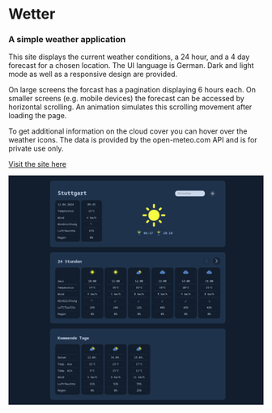 # Wetter
### A simple weather application
This site displays the current weather conditions, a 24 hour, and a 4 day forecast for a chosen location. The UI language is German. Dark and light mode as well as a responsive design are provided.

On large screens the forcast has a pagination displaying 6 hours each. On smaller screens (e.g. mobile devices) the forecast can be accessed by horizontal scrolling. An animation simulates this scrolling movement after loading the page.

To get additional information on the cloud cover you can hover over the weather icons.
The data is provided by the open-meteo.com API and is for private use only.

[Visit the site here](https://fablog.eu/wetter/)

![screenshot](https://github.com/fab-log/wetter/blob/main/screenshot.png)

